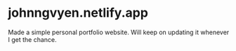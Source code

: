 # johnngvyen.netlify.app
Made a simple personal portfolio website. Will keep on updating it whenever I get the chance.
